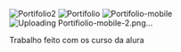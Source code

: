 ![Portifolio2](https://github.com/GM0R3NO/portifo/assets/138832669/636f9769-01f5-452f-ab62-a773b32a50fd)
![Portifolio](https://github.com/GM0R3NO/portifo/assets/138832669/f62c1586-b79a-4038-ab46-7f6dbe3e1729)
![Portifolio-mobile](https://github.com/GM0R3NO/portifo/assets/138832669/881ad9bd-f1ea-476f-aaf9-4b95982923e7)
![Uploading Portifiolio-mobile-2.png…]()


Trabalho feito com os curso da alura
